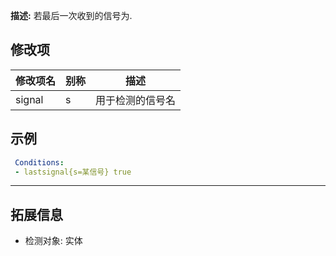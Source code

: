 **描述:** 若最后一次收到的信号为.

修改项
---

| 修改项名  | 别称           | 描述                      |
| --------- | -------------- | ------------------------- |
| signal    | s     | 用于检测的信号名 |

示例
---

```yaml
 Conditions:
 - lastsignal{s=某信号} true
```

---

拓展信息
---

- 检测对象: 实体